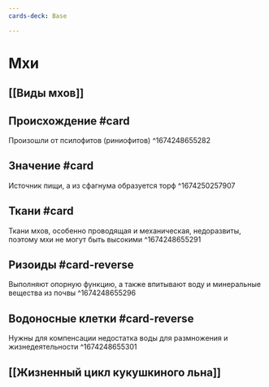 ```yaml
---
cards-deck: Base

---
```


# Мхи

## [[Виды мхов]]

## Происхождение #card
Произошли от псилофитов (риниофитов)
^1674248655282

## Значение #card 
Источник пищи, а из сфагнума образуется торф
^1674250257907

## Ткани #card 
Ткани мхов, особенно проводящая и механическая, недоразвиты, поэтому мхи не могут быть высокими
^1674248655291

## Ризоиды #card-reverse
Выполняют опорную функцию, а также впитывают воду и минеральные вещества из почвы
^1674248655296

## Водоносные клетки #card-reverse 
Нужны для компенсации недостатка воды для размножения и жизнедеятельности
^1674248655301

## [[Жизненный цикл кукушкиного льна]]
